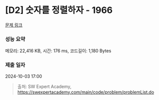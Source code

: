# [D2] 숫자를 정렬하자 - 1966 

[문제 링크](https://swexpertacademy.com/main/code/problem/problemDetail.do?contestProbId=AV5PrmyKAWEDFAUq) 

### 성능 요약

메모리: 22,416 KB, 시간: 176 ms, 코드길이: 1,180 Bytes

### 제출 일자

2024-10-03 17:00



> 출처: SW Expert Academy, https://swexpertacademy.com/main/code/problem/problemList.do